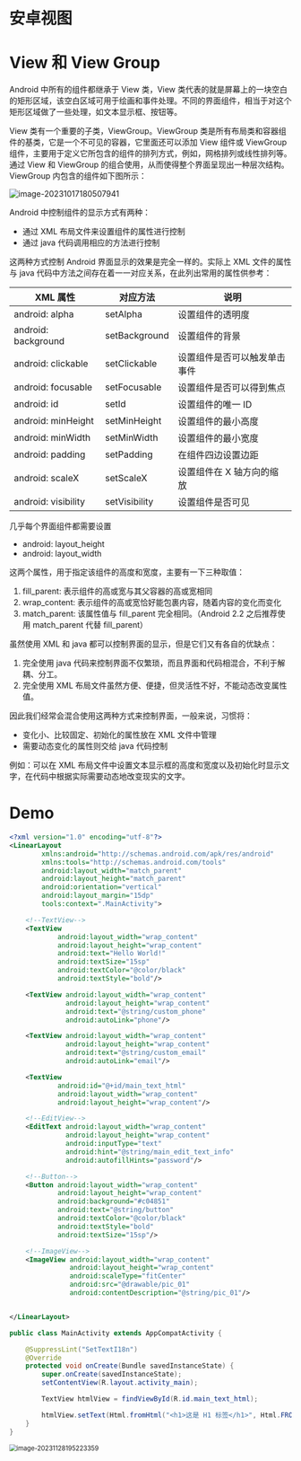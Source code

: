 # 安卓视图

# View 和 View Group

Android 中所有的组件都继承于 View 类，View
类代表的就是屏幕上的一块空白的矩形区域，该空白区域可用于绘画和事件处理。不同的界面组件，相当于对这个矩形区域做了一些处理，如文本显示框、按钮等。

View 类有一个重要的子类，ViewGroup。ViewGroup 类是所有布局类和容器组件的基类，它是一个不可见的容器，它里面还可以添加
View 组件或 ViewGroup 组件，主要用于定义它所包含的组件的排列方式，例如，网格排列或线性排列等。通过 View
和 ViewGroup 的组合使用，从而使得整个界面呈现出一种层次结构。ViewGroup 内包含的组件如下图所示：

![image-20231017180507941](https://yong-gan-niu-niu-1311841992.cos.ap-beijing.myqcloud.com/images/image-20231017180507941.png)

Android 中控制组件的显示方式有两种：

- 通过 XML 布局文件来设置组件的属性进行控制
- 通过 java 代码调用相应的方法进行控制

这两种方式控制 Android 界面显示的效果是完全一样的。实际上 XML 文件的属性与 java
代码中方法之间存在着一一对应关系，在此列出常用的属性供参考：

| XML 属性              | 对应方法          | 说明             |
|---------------------|---------------|----------------|
| android: alpha      | setAlpha      | 设置组件的透明度       |
| android: background | setBackground | 设置组件的背景        |
| android: clickable  | setClickable  | 设置组件是否可以触发单击事件 |
| android: focusable  | setFocusable  | 设置组件是否可以得到焦点   |
| android: id         | setId         | 设置组件的唯一 ID     |
| android: minHeight  | setMinHeight  | 设置组件的最小高度      |
| android: minWidth   | setMinWidth   | 设置组件的最小宽度      |
| android: padding    | setPadding    | 在组件四边设置边距      |
| android: scaleX     | setScaleX     | 设置组件在 X 轴方向的缩放 |
| android: visibility | setVisibility | 设置组件是否可见       |

几乎每个界面组件都需要设置

- android: layout_height
- android: layout_width

这两个属性，用于指定该组件的高度和宽度，主要有一下三种取值：

1. fill_parent: 表示组件的高或宽与其父容器的高或宽相同
2. wrap_content: 表示组件的高或宽恰好能包裹内容，随着内容的变化而变化
3. match_parent: 该属性值与 fill_parent 完全相同。（Android 2.2 之后推荐使用 match_parent 代替
   fill_parent）

虽然使用 XML 和 java 都可以控制界面的显示，但是它们又有各自的优缺点：

1. 完全使用 java 代码来控制界面不仅繁琐，而且界面和代码相混合，不利于解耦、分工。
2. 完全使用 XML 布局文件虽然方便、便捷，但灵活性不好，不能动态改变属性值。

因此我们经常会混合使用这两种方式来控制界面，一般来说，习惯将：

- 变化小、比较固定、初始化的属性放在 XML 文件中管理
- 需要动态变化的属性则交给 java 代码控制

例如：可以在 XML 布局文件中设置文本显示框的高度和宽度以及初始化时显示文字，在代码中根据实际需要动态地改变现实的文字。

# Demo

```xml
<?xml version="1.0" encoding="utf-8"?>
<LinearLayout
        xmlns:android="http://schemas.android.com/apk/res/android"
        xmlns:tools="http://schemas.android.com/tools"
        android:layout_width="match_parent"
        android:layout_height="match_parent"
        android:orientation="vertical"
        android:layout_margin="15dp"
        tools:context=".MainActivity">

    <!--TextView-->
    <TextView
            android:layout_width="wrap_content"
            android:layout_height="wrap_content"
            android:text="Hello World!"
            android:textSize="15sp"
            android:textColor="@color/black"
            android:textStyle="bold"/>

    <TextView android:layout_width="wrap_content"
              android:layout_height="wrap_content"
              android:text="@string/custom_phone"
              android:autoLink="phone"/>

    <TextView android:layout_width="wrap_content"
              android:layout_height="wrap_content"
              android:text="@string/custom_email"
              android:autoLink="email"/>

    <TextView
            android:id="@+id/main_text_html"
            android:layout_width="wrap_content"
            android:layout_height="wrap_content"/>

    <!--EditView-->
    <EditText android:layout_width="wrap_content"
              android:layout_height="wrap_content"
              android:inputType="text"
              android:hint="@string/main_edit_text_info"
              android:autofillHints="password"/>

    <!--Button-->
    <Button android:layout_width="wrap_content"
            android:layout_height="wrap_content"
            android:background="#c04851"
            android:text="@string/button"
            android:textColor="@color/black"
            android:textStyle="bold"
            android:textSize="15sp"/>

    <!--ImageView-->
    <ImageView android:layout_width="wrap_content"
               android:layout_height="wrap_content"
               android:scaleType="fitCenter"
               android:src="@drawable/pic_01"
               android:contentDescription="@string/pic_01"/>


</LinearLayout>
```

```java
public class MainActivity extends AppCompatActivity {

    @SuppressLint("SetTextI18n")
    @Override
    protected void onCreate(Bundle savedInstanceState) {
        super.onCreate(savedInstanceState);
        setContentView(R.layout.activity_main);

        TextView htmlView = findViewById(R.id.main_text_html);

        htmlView.setText(Html.fromHtml("<h1>这是 H1 标签</h1>", Html.FROM_HTML_MODE_LEGACY));
    }
}
```

<img src="https://jz-cbq-1311841992.cos.ap-beijing.myqcloud.com/images/image-20231128195223359.png" alt="image-20231128195223359" style="zoom:80%;" />
